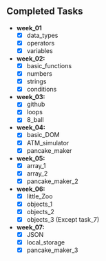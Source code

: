 ## Completed Tasks

- **week_01**
  - [x] data_types
  - [x] operators
  - [x] variables
- **week_02:**
  - [x] basic_functions
  - [x] numbers
  - [x] strings
  - [x] conditions
- **week_03:**
  - [x] github
  - [x] loops
  - [x] 8_ball
- **week_04:**
  - [x] basic_DOM
  - [x] ATM_simulator
  - [x] pancake_maker
- **week_05:**
  - [x] array_1
  - [x] array_2
  - [x] pancake_maker_2
- **week_06:**
  - [x] little_Zoo
  - [x] objects_1
  - [x] objects_2
  - [x] objects_3 (Except task_7)
- **week_07:**
  - [x] JSON
  - [x] local_storage
  - [x] pancake_maker_3

